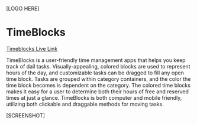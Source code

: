 [LOGO HERE]

# TimeBlocks

[Timeblocks Live Link](https://time-blocks.herokuapp.com/#/)

TimeBlocks is a user-friendly time management apps that helps you keep track of dail tasks. Visually-appealing, colored blocks are used to represent hours of the day, and customizable tasks can be dragged to fill any open time block. Tasks are grouped within category containers, and the color the time block becomes is dependent on the category. The colored time blocks makes it easy for a user to determine both their hours of free and reserved times at just a glance. TimeBlocks is both computer and mobile friendly, utilizing both clickable and draggable methods for moving tasks. 

[SCREENSHOT]